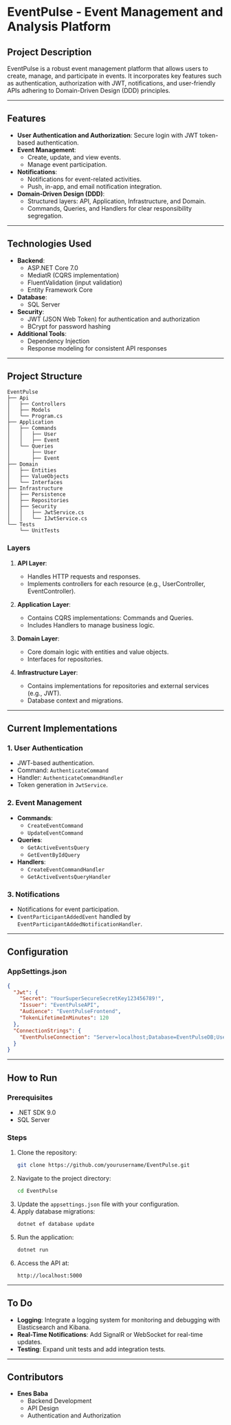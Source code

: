 # EventPulse - Event Management and Analysis Platform

## Project Description
EventPulse is a robust event management platform that allows users to create, manage, and participate in events. It incorporates key features such as authentication, authorization with JWT, notifications, and user-friendly APIs adhering to Domain-Driven Design (DDD) principles.

---

## Features
- **User Authentication and Authorization**: Secure login with JWT token-based authentication.
- **Event Management**:
  - Create, update, and view events.
  - Manage event participation.
- **Notifications**:
  - Notifications for event-related activities.
  - Push, in-app, and email notification integration.
- **Domain-Driven Design (DDD)**:
  - Structured layers: API, Application, Infrastructure, and Domain.
  - Commands, Queries, and Handlers for clear responsibility segregation.

---

## Technologies Used
- **Backend**:
  - ASP.NET Core 7.0
  - MediatR (CQRS implementation)
  - FluentValidation (input validation)
  - Entity Framework Core
- **Database**:
  - SQL Server
- **Security**:
  - JWT (JSON Web Token) for authentication and authorization
  - BCrypt for password hashing
- **Additional Tools**:
  - Dependency Injection
  - Response modeling for consistent API responses

---

## Project Structure

```plaintext
EventPulse
├── Api
│   ├── Controllers
│   ├── Models
│   └── Program.cs
├── Application
│   ├── Commands
│   │   ├── User
│   │   ├── Event
│   └── Queries
│       ├── User
│       ├── Event
├── Domain
│   ├── Entities
│   ├── ValueObjects
│   └── Interfaces
├── Infrastructure
│   ├── Persistence
│   ├── Repositories
│   ├── Security
│   │   ├── JwtService.cs
│   │   └── IJwtService.cs
└── Tests
    └── UnitTests
```

### Layers
1. **API Layer**:
   - Handles HTTP requests and responses.
   - Implements controllers for each resource (e.g., UserController, EventController).

2. **Application Layer**:
   - Contains CQRS implementations: Commands and Queries.
   - Includes Handlers to manage business logic.

3. **Domain Layer**:
   - Core domain logic with entities and value objects.
   - Interfaces for repositories.

4. **Infrastructure Layer**:
   - Contains implementations for repositories and external services (e.g., JWT).
   - Database context and migrations.

---

## Current Implementations

### **1. User Authentication**
- JWT-based authentication.
- Command: `AuthenticateCommand`
- Handler: `AuthenticateCommandHandler`
- Token generation in `JwtService`.

### **2. Event Management**
- **Commands**:
  - `CreateEventCommand`
  - `UpdateEventCommand`
- **Queries**:
  - `GetActiveEventsQuery`
  - `GetEventByIdQuery`
- **Handlers**:
  - `CreateEventCommandHandler`
  - `GetActiveEventsQueryHandler`

### **3. Notifications**
- Notifications for event participation.
- `EventParticipantAddedEvent` handled by `EventParticipantAddedNotificationHandler`.

---

## Configuration

### **AppSettings.json**
```json
{
  "Jwt": {
    "Secret": "YourSuperSecureSecretKey123456789!",
    "Issuer": "EventPulseAPI",
    "Audience": "EventPulseFrontend",
    "TokenLifetimeInMinutes": 120
  },
  "ConnectionStrings": {
    "EventPulseConnection": "Server=localhost;Database=EventPulseDB;User Id=sa;Password=YourSecurePassword;"
  }
}
```

---

## How to Run

### Prerequisites
- .NET SDK 9.0
- SQL Server

### Steps
1. Clone the repository:
   ```bash
   git clone https://github.com/yourusername/EventPulse.git
   ```
2. Navigate to the project directory:
   ```bash
   cd EventPulse
   ```
3. Update the `appsettings.json` file with your configuration.
4. Apply database migrations:
   ```bash
   dotnet ef database update
   ```
5. Run the application:
   ```bash
   dotnet run
   ```
6. Access the API at:
   ```
   http://localhost:5000
   ```

---

## To Do
- **Logging**: Integrate a logging system for monitoring and debugging with Elasticsearch and Kibana.
- **Real-Time Notifications**: Add SignalR or WebSocket for real-time updates.
- **Testing**: Expand unit tests and add integration tests.

---

## Contributors
- **Enes Baba**
  - Backend Development
  - API Design
  - Authentication and Authorization


